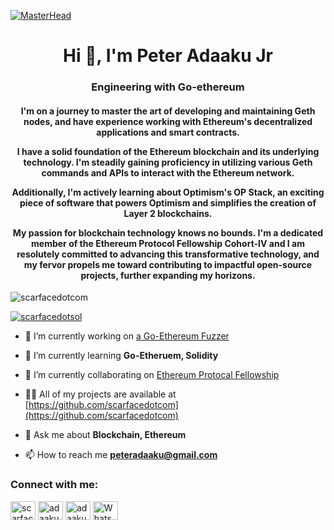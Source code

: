 [![MasterHead](https://pbs.twimg.com/profile_banners/1174658406/1646603810/1500x500)](https://rishavchanda.io)

<h1 align="center">Hi 👋, I'm Peter Adaaku Jr</h1>
<h3 align="center">Engineering with Go-ethereum</h3>
<h4 align="center">I'm on a journey to master the art of developing and maintaining Geth nodes, and have experience working with Ethereum's decentralized applications and smart contracts.

I have a solid foundation of the Ethereum blockchain and its underlying technology. I'm steadily gaining proficiency in utilizing various Geth commands and APIs to interact with the Ethereum network.

Additionally, I'm actively learning about Optimism's OP Stack, an exciting piece of software that powers Optimism and simplifies the creation of Layer 2 blockchains.

My passion for blockchain technology knows no bounds. I'm a dedicated member of the Ethereum Protocol Fellowship Cohort-IV and I am resolutely committed to advancing this transformative technology, and my fervor propels me toward contributing to impactful open-source projects, further expanding my horizons.</h4>

<p align="left"> <img src="https://komarev.com/ghpvc/?username=scarfacedotcom&label=Profile%20views&color=0e75b6&style=flat" alt="scarfacedotcom" /> </p>

<p align="left"> <a href="https://twitter.com/scarfacedotsol" target="blank"><img src="https://img.shields.io/twitter/follow/scarfacedotsol?logo=twitter&style=for-the-badge" alt="scarfacedotsol" /></a> </p>

- 🔭 I’m currently working on [a Go-Ethereum Fuzzer](https://github.com/scarfacedotcom)

- 🌱 I’m currently learning **Go-Etheruem, Solidity**

- 👯 I’m currently collaborating on [Ethereum Protocal Fellowship](https://github.com/eth-protocol-fellows/cohort-four)

- 👨‍💻 All of my projects are available at [https://github.com/scarfacedotcom](https://github.com/scarfacedotcom)

- 💬 Ask me about **Blockchain, Ethereum**

- 📫 How to reach me **peteradaaku@gmail.com**

<h3 align="left">Connect with me:</h3>
<p align="left">
<a href="https://twitter.com/scarfacedotsol" target="blank"><img align="center" src="https://raw.githubusercontent.com/rahuldkjain/github-profile-readme-generator/master/src/images/icons/Social/twitter.svg" alt="scarfacedotsol" height="30" width="40" /></a>
<a href="https://linkedin.com/in/adaaku peter" target="blank"><img align="center" src="https://raw.githubusercontent.com/rahuldkjain/github-profile-readme-generator/master/src/images/icons/Social/linked-in-alt.svg" alt="adaaku peter" height="30" width="40" /></a>
<a href="https://fb.com/adaaku peter jr" target="blank"><img align="center" src="https://raw.githubusercontent.com/rahuldkjain/github-profile-readme-generator/master/src/images/icons/Social/facebook.svg" alt="adaaku peter jr" height="30" width="40" /></a>
<a href="https://wa.link/aqv52k" target="_blank"><img align="center" src="https://raw.githubusercontent.com/rahuldkjain/github-profile-readme-generator/master/src/images/icons/Social/whatsapp.svg" alt="WhatsApp" height="30" width="40" /></a>
</p>

